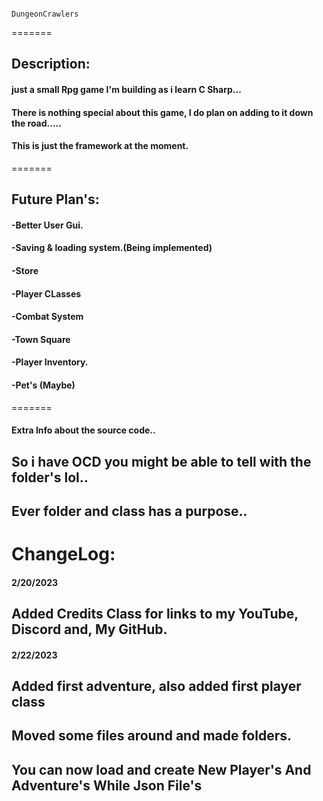 
                                                            DungeonCrawlers
=======

 
## Description:
#### just a small Rpg game I'm building as i learn C Sharp...
#### There is nothing special about this game, I do plan on adding to it down the road..... 
#### This is just the framework at the moment.

=======
## Future Plan's:
#### -Better User Gui.
#### -Saving & loading system.(Being implemented)
#### -Store
#### -Player CLasses
#### -Combat System
#### -Town Square
#### -Player Inventory.
#### -Pet's (Maybe)
=======
#### Extra Info about the source code..
## So i have OCD you might be able to tell with the folder's lol..
## Ever folder and class has a purpose..



# ChangeLog:
#### 2/20/2023
## Added Credits Class for links to my YouTube, Discord and, My GitHub.

#### 2/22/2023
## Added first adventure, also added first player class
## Moved some files around and made folders.
## You can now load and create New Player's And Adventure's While Json File's